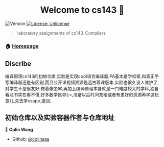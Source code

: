 <h1 align="center">Welcome to cs143 👋</h1>
<p>
  <img alt="Version" src="https://img.shields.io/badge/version-1.0.0-blue.svg?cacheSeconds=2592000" />
  <a href="https://github.com/colinaaa/cs143/blob/master/LICENSE" target="_blank">
    <img alt="License: Unlicense" src="https://img.shields.io/badge/License-Unlicense-yellow.svg" />
  </a>
</p>

> laboratory assignments of cs143-Compilers

### 🏠 [Homepage](https://web.stanford.edu/class/cs143/)

## Discribe

编译原理cs143的初始仓库,实验是实现cool语言编译器,PA基本是学框架,和真正手写编译器还是有区别,而且公开课视频资源是远古慕课版本,实验也很久没人维护了,对学生不是很友好,做着像坐牢,再加上编译原理本身就是一门难度较大的学科,独自看龙书实在看不懂,好多数学推导(:=,准备以后时间充裕或者有更好的资源再学这玩意儿,先去学csapp,遂润...


## 初始仓库以及实验容器作者与仓库地址

👤 **Colin Wang**

* Github: [@colinaaa](https://github.com/colinaaa)

